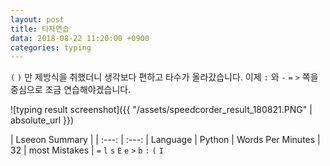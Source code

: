 ```yaml
---
layout: post
title: 타자연습
data: 2018-08-22 11:20:00 +0900
categories: typing
---
```

`(` `)` 만 제방식을 취했더니 생각보다 편하고 타수가 올라갔습니다. 이제 `:` 와 `-` `=` `>` 쪽을 중심으로 조금 연습해야겠습니다.

![typing result screenshot]({{ "/assets/speedcorder_result_180821.PNG" | absolute_url  }})

| Lseeon Summary |
| :---: | :---:
| Language | Python
| Words Per Minutes | 32
| most Mistakes | `=` `l` `s` `E` `e` `>` `b` `:` `(` `I`
